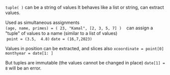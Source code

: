 
`tuple( )`
can be a string of values
It behaves like a list or string, can extract values.

Used as simultaneous assignments    
`(age, name, primes) = ( 23, "Kamal", [2, 3, 5, 7] )`
  
 can assign a "tuple" of values to a name (similar to a list of values)   
 `point = (3.5,  4.8)`
`date = (16,7,2023)`


Values in position can be extracted, and slices also
`xcoordinate = point[0]`
`monthyear = date[1: ]`

But tuples are immutable (the values cannot be changed in place)
`date[1] = 8` will be an error.